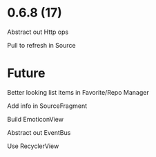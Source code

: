 # 0.6.8 (17)

Abstract out Http ops

Pull to refresh in Source

# Future

Better looking list items in Favorite/Repo Manager

Add info in SourceFragment

Build EmoticonView

Abstract out EventBus

Use RecyclerView